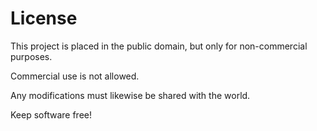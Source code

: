 License
===========

This project is placed in the public domain, but only for non-commercial purposes.

Commercial use is not allowed.

Any modifications must likewise be shared with the world.

Keep software free!

